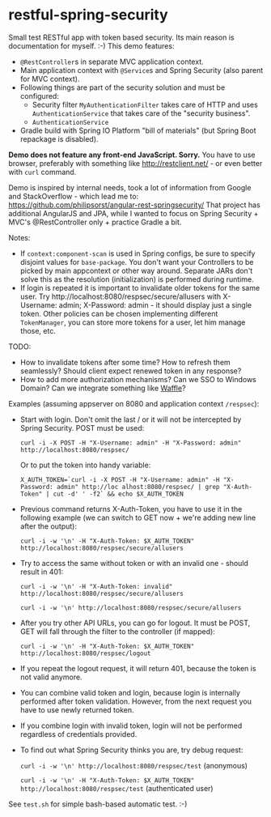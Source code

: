 restful-spring-security
=======================

Small test RESTful app with token based security. Its main reason is documentation for myself. :-) This demo features:

* `@RestController`s in separate MVC application context.
* Main application context with `@Service`s and Spring Security (also parent for MVC context).
* Following things are part of the security solution and must be configured:
	* Security filter `MyAuthenticationFilter` takes care of HTTP and uses `AuthenticationService`
	  that takes care of the "security business".
	* `AuthenticationService`
* Gradle build with Spring IO Platform "bill of materials" (but Spring Boot repackage is disabled).

**Demo does not feature any front-end JavaScript. Sorry.** You have to use browser, preferably with something
like http://restclient.net/ - or even better with `curl` command.

Demo is inspired by internal needs, took a lot of information from Google and StackOverflow - which lead me to:
https://github.com/philipsorst/angular-rest-springsecurity/
That project has additional AngularJS and JPA, while I wanted to focus on Spring Security +
MVC's @RestController only + practice Gradle a bit.

Notes:

* If `context:component-scan` is used in Spring configs, be sure to specify disjoint values for `base-package`.
  You don't want your Controllers to be picked by main appcontext or other way around. Separate JARs don't solve
  this as the resolution (initialization) is performed during runtime.
* If login is repeated it is important to invalidate older tokens for the same user. Try http://localhost:8080/respsec/secure/allusers with
  X-Username: admin; X-Password: admin - it should display just a single token. Other policies can be chosen
  implementing different `TokenManager`, you can store more tokens for a user, let him manage those, etc.

TODO:

* How to invalidate tokens after some time? How to refresh them seamlessly? Should client expect renewed token in any response?
* How to add more authorization mechanisms? Can we SSO to Windows Domain? Can we integrate something like [Waffle](https://github.com/dblock/waffle)?

Examples (assuming appserver on 8080 and application context `/respsec`):

* Start with login. Don't omit the last / or it will not be intercepted by Spring Security. POST must be used:

    `curl -i -X POST -H "X-Username: admin" -H "X-Password: admin" http://localhost:8080/respsec/`

    Or to put the token into handy variable:

    ``X_AUTH_TOKEN=`curl -i -X POST -H "X-Username: admin" -H "X-Password: admin" http://loc alhost:8080/respsec/ | grep "X-Auth-Token" | cut -d' ' -f2` && echo $X_AUTH_TOKEN``

* Previous command returns X-Auth-Token, you have to use it in the following example (we can switch to GET now + we're adding new line after the output):

    `curl -i -w '\n' -H "X-Auth-Token: $X_AUTH_TOKEN" http://localhost:8080/respsec/secure/allusers`

* Try to access the same without token or with an invalid one - should result in 401:

    `curl -i -w '\n' -H "X-Auth-Token: invalid" http://localhost:8080/respsec/secure/allusers`

    `curl -i -w '\n' http://localhost:8080/respsec/secure/allusers`

* After you try other API URLs, you can go for logout. It must be POST, GET will fall through the filter to the controller (if mapped):

    `curl -i -w '\n' -H "X-Auth-Token: $X_AUTH_TOKEN" http://localhost:8080/respsec/logout`

* If you repeat the logout request, it will return 401, because the token is not valid anymore.
* You can combine valid token and login, because login is internally performed after token validation. However, from the next request you have to use newly returned token.
* If you combine login with invalid token, login will not be performed regardless of credentials provided.
* To find out what Spring Security thinks you are, try debug request:

	`curl -i -w '\n' http://localhost:8080/respsec/test` (anonymous)

	`curl -i -w '\n' -H "X-Auth-Token: $X_AUTH_TOKEN" http://localhost:8080/respsec/test` (authenticated user)

See `test.sh` for simple bash-based automatic test. :-)